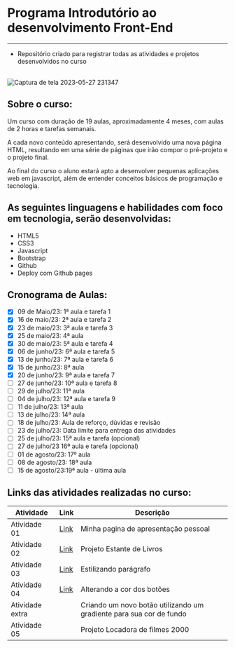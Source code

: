 # Programa Introdutório ao desenvolvimento Front-End
--------------------------------------------------------------------
- Repositório criado para  registrar todas as  atividades e projetos desenvolvidos no curso <br> <br>


![Captura de tela 2023-05-27 231347](https://github.com/sant1ana/Curso-Codifica/assets/93404790/977f377f-9098-478d-afb5-9b4f28cee317)

## Sobre o curso:

<p>Um curso com duração de 19 aulas, aproximadamente 4 meses, com aulas de 2 horas e tarefas semanais.</p>
<p>A cada novo conteúdo apresentando, será desenvolvido uma  nova página HTML, resultando em uma série de páginas que irão compor o pré-projeto e o projeto final.</p>
<p>Ao final do curso o aluno estará apto a desenvolver pequenas aplicações web em javascript, além de entender conceitos básicos de programação e tecnologia.</p>

## As seguintes linguagens e habilidades com foco em tecnologia, serão desenvolvidas:

- HTML5
- CSS3
- Javascript
- Bootstrap
- Github
- Deploy com Github pages

## Cronograma de Aulas:

- [x] 09 de Maio/23: 1ª aula e tarefa 1
- [x] 16 de maio/23: 2ª aula e tarefa 2
- [x] 23 de maio/23: 3ª aula e tarefa 3
- [x] 25 de maio/23: 4ª aula
- [x] 30 de maio/23: 5ª aula e tarefa 4
- [x] 06 de junho/23: 6ª aula e tarefa 5
- [x] 13 de junho/23: 7ª aula e tarefa 6
- [x] 15 de junho/23: 8ª aula
- [x] 20 de junho/23: 9ª aula e tarefa 7
- [ ] 27 de junho/23: 10ª aula e tarefa 8
- [ ] 29 de julho/23: 11ª aula 
- [ ] 04 de julho/23: 12ª aula e tarefa 9
- [ ] 11 de julho/23: 13ª aula 
- [ ] 13 de julho/23: 14ª aula
- [ ] 18 de julho/23: Aula de reforço, dúvidas e revisão
- [ ] 23 de julho/23: Data limite para entrega das atividades
- [ ] 25 de julho/23: 15ª aula e tarefa (opcional)
- [ ] 27 de julho/23 16ª aula e tarefa (opcional)
- [ ] 01 de agosto/23: 17º aula
- [ ] 08 de agosto/23: 18ª aula
- [ ] 15 de agosto/23:19ª aula - última aula

## Links das  atividades realizadas no curso:


| Atividade | Link |   Descrição                                |
|---------|----------|------------------------------|
| Atividade 01   | [Link](https://github.com/sant1ana/Curso-Codifica-PraTi/tree/main/Minha-pagina-de-Apresentacao) | Minha pagina de apresentação pessoal  |
| Atividade 02   | [Link](https://github.com/sant1ana/Curso-Codifica-PraTi/tree/main/Projeto-Estante-de-Livros) | Projeto Estante de Livros |
| Atividade 03   | [Link](https://github.com/sant1ana/Curso-Codifica-PraTi/tree/main/atividade%2003) | Estilizando parágrafo  |
| Atividade 04   | [Link](https://github.com/sant1ana/Curso-Codifica-PraTi/tree/main/atividade%2004) | Alterando a cor dos botões  |
| Atividade extra| []() | Criando um novo botão utilizando um gradiente para sua cor de fundo  |
| Atividade 05   | []() | Projeto Locadora de filmes 2000




